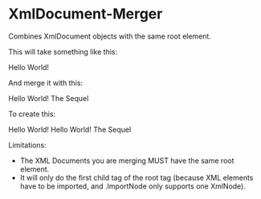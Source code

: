 # XmlDocument-Merger
Combines XmlDocument objects with the same root element.

This will take something like this:

<Root>
  <Tag1>Hello World!</Tag1>
</Root>

And merge it with this:

<Root>
  <Tag2>Hello World! The Sequel</Tag2>
</Root>

To create this:

<Root>
  <Tag1>Hello World!</Tag1>
  <Tag2>Hello World! The Sequel</Tag2>
</Root>

Limitations:
 - The XML Documents you are merging MUST have the same root element.
 - It will only do the first child tag of the root tag (because XML elements have to be imported, and .ImportNode only supports one XmlNode).
